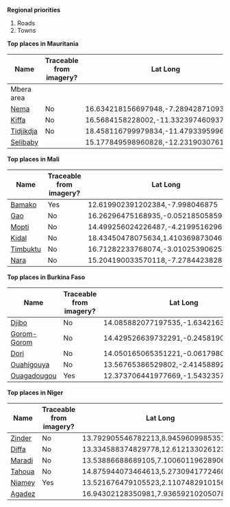 **Regional priorities**  
1. Roads  
2. Towns  

**Top places in Mauritania**  

**Name** | **Traceable from imagery?** | **Lat Long** 
--- | --- | ---
Mbera area    |
[Nema](http://smit1678.github.com/compare-map/#16.634218156697948,-7.2894287109375,10)           |No|16.634218156697948,-7.2894287109375 
[Kiffa](http://smit1678.github.com/compare-map/#16.5684158228002,-11.3323974609375,10)           |No|16.5684158228002,-11.332397460937 
[Tidjikdja](http://smit1678.github.com/compare-map/#18.458116799979834,-11.479339599609375,10)   |No|18.458116799979834,-11.479339599609375
[Selibaby](http://smit1678.github.com/compare-map/#15.177849598960828,-12.231903076171875,11)    | |15.177849598960828,-12.231903076171875

**Top places in Mali**  

**Name** | **Traceable from imagery?** | **Lat Long** 
--- | --- | ---
[Bamako](http://smit1678.github.com/compare-map/#12.619902391202384,-7.998046875,11)             |Yes |12.619902391202384,-7.998046875
[Gao](http://smit1678.github.com/compare-map/#16.26296475168935,-0.05218505859375,12)           |No |16.26296475168935,-0.05218505859375
[Mopti](http://smit1678.github.com/compare-map/#14.499256024226487,-4.219951629638672,13)       |No|14.499256024226487,-4.219951629638672 
[Kidal](http://smit1678.github.com/compare-map/#18.43450478075634,1.410369873046875,12)         |No|18.43450478075634,1.410369873046875
[Timbuktu](http://smit1678.github.com/compare-map/#16.71282233768074,-3.01025390625,11)         |No |16.71282233768074,-3.01025390625
[Nara](http://smit1678.github.com/compare-map/#15.204190033570118,-7.2784423828125,12)          |No|15.204190033570118,-7.2784423828125

**Top places in Burkina Faso**  

**Name** | **Traceable from imagery?** | **Lat Long** 
--- | --- | --- 
[Djibo](http://smit1678.github.com/compare-map/#14.085882077197535,-1.63421630859375,13)         | No |14.085882077197535,-1.63421630859375
[Gorom-Gorom](http://smit1678.github.com/compare-map/#14.429526639732291,-0.245819091796875,12)  | No |14.429526639732291,-0.245819091796875
[Dori](http://smit1678.github.com/compare-map/#14.050165065351221,-0.061798095703125,12)         | No |14.050165065351221,-0.061798095703125
[Ouahigouya](http://smit1678.github.com/compare-map/#13.56765386529802,-2.4145889282226562,13)   | No |13.56765386529802,-2.4145889282226562
[Ouagadougou](http://smit1678.github.com/compare-map/#12.373706441977669,-1.5432357788085938,12) | Yes |  12.373706441977669,-1.5432357788085938

**Top places in Niger** 
   
**Name** | **Traceable from imagery?** | **Lat Long** 
--- | --- | --- 
[Zinder](http://smit1678.github.com/compare-map/#13.792905546782213,8.945960998535156,12)  | No |13.792905546782213,8.945960998535156 
[Diffa](http://smit1678.github.com/compare-map/#13.334588374829778,12.612133026123047,13)  |No |13.334588374829778,12.612133026123047 
[Maradi](http://smit1678.github.com/compare-map/#13.53886688689105,7.1006011962890625,11)  |No |13.53886688689105,7.1006011962890625
[Tahoua](http://smit1678.github.com/compare-map/#14.875944073464613,5.273094177246094,12)  |No |14.875944073464613,5.273094177246094
[Niamey](http://smit1678.github.com/compare-map/#13.521676479105523,2.110748291015625,12)  |Yes |13.521676479105523,2.110748291015625
[Agadez](http://smit1678.github.com/compare-map/#16.94302128350981,7.936592102050781,12)   | |16.94302128350981,7.936592102050781